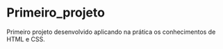 # Primeiro_projeto
Primeiro projeto desenvolvido aplicando na prática os conhecimentos de HTML e CSS.
